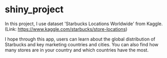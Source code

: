 # shiny_project

In this project, I use dataset 'Starbucks Locations Worldwide' from Kaggle. 
(Link: https://www.kaggle.com/starbucks/store-locations) 

I hope through this app, users can learn about the global distribution of Starbucks and key marketing countries and cities. You can also find how many stores are in your country and which countries have the most.
